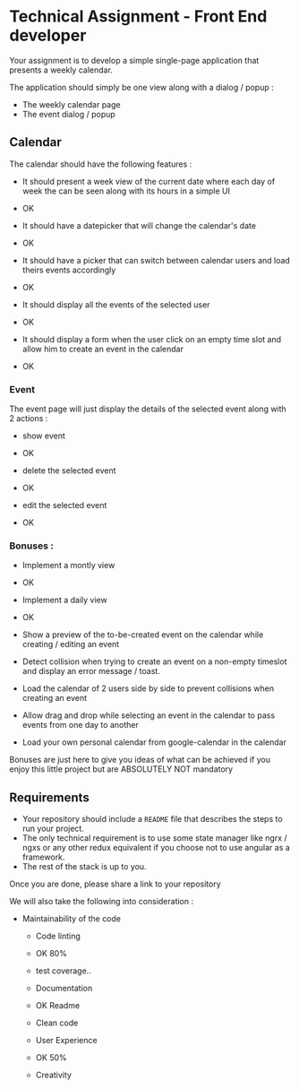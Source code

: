 # Technical Assignment - Front End developer

Your assignment is to develop a simple single-page application that presents a weekly calendar.

The application should simply be one view along with a dialog / popup :

- The weekly calendar page
- The event dialog / popup

## Calendar

The calendar should have the following features :

- It should present a week view of the current date where each day of week the can be seen along with its hours in a simple UI
- OK

- It should have a datepicker that will change the calendar's date
- OK

- It should have a picker that can switch between calendar users and load theirs events accordingly
- OK 

- It should display all the events of the selected user
- OK

- It should display a form when the user click on an empty time slot and allow him to create an event in the calendar
- OK

### Event

The event page will just display the details of the selected event along with 2 actions :
- show event
- OK

- delete the selected event
- OK

- edit the selected event
- OK

### Bonuses :

- Implement a montly view 
- OK
- Implement a daily view
- OK

- Show a preview of the to-be-created event on the calendar while creating / editing an event
- Detect collision when trying to create an event on a non-empty timeslot and display an error message / toast.
- Load the calendar of 2 users side by side to prevent collisions when creating an event 
- Allow drag and drop while selecting an event in the calendar to pass events from one day to another
- Load your own personal calendar from google-calendar in the calendar

Bonuses are just here to give you ideas of what can be achieved if you enjoy this little project but are ABSOLUTELY NOT mandatory

## Requirements

- Your repository should include a `README` file that describes the steps to run your project.
- The only technical requirement is to use some state manager like ngrx / ngxs or any other redux equivalent if you choose not to use angular as a framework.
- The rest of the stack is up to you.

Once you are done, please share a link to your repository

We will also take the following into consideration :

- Maintainability of the code
  - Code linting
  - OK 80%

  - test coverage..

  - Documentation
  - OK Readme

  - Clean code
  
  
  - User Experience
  - OK 50%

  - Creativity
